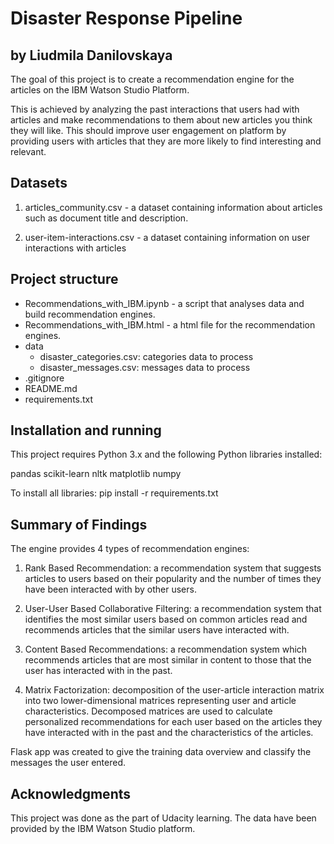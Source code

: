 # Disaster Response Pipeline

## by Liudmila Danilovskaya 

The goal of this project is to create a recommendation engine for the articles on the IBM Watson Studio Platform.

This is achieved by analyzing the past interactions that users had with articles and make recommendations to them about new articles you think they will like. This should improve user engagement on platform by providing users with articles that they are more likely to find interesting and relevant.

## Datasets 

1. articles_community.csv - a dataset containing information about articles such as document title and description.
	
1. user-item-interactions.csv - a dataset containing information on user interactions with articles

## Project structure

+ Recommendations_with_IBM.ipynb - a script that analyses data and build recommendation engines.
+ Recommendations_with_IBM.html - a html file for the recommendation engines.
+ data
	+ disaster_categories.csv: categories data to process
	+ disaster_messages.csv: messages data to process
+ .gitignore
+ README.md
+ requirements.txt
 

## Installation and running

This project requires Python 3.x and the following Python libraries installed:

pandas
scikit-learn
nltk
matplotlib
numpy

To install all libraries: pip install -r requirements.txt 


## Summary of Findings

The engine provides 4 types of recommendation engines:
1. Rank Based Recommendation:  a recommendation system that suggests articles to users based on their popularity and the number of times they have been interacted with by other users.

2. User-User Based Collaborative Filtering: a recommendation system that identifies the most similar users based on common articles read and recommends articles that the similar users have interacted with.

3. Content Based Recommendations: a recommendation system which recommends articles that are most similar in content to those that the user has interacted with in the past.

4. Matrix Factorization: decomposition of the user-article interaction matrix into two lower-dimensional matrices representing user and article characteristics. Decomposed matrices are used to calculate personalized recommendations for each user based on the articles they have interacted with in the past and the characteristics of the articles.

Flask app was created to give the training data overview and classify the messages the user entered. 


## Acknowledgments

This project was done as the part of Udacity learning. The data have been provided by the IBM Watson Studio platform.